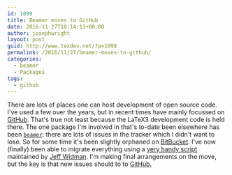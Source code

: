 ```yaml
---
id: 1899
title: Beamer moves to GitHub
date: 2016-11-27T10:14:13+00:00
author: josephwright
layout: post
guid: http://www.texdev.net/?p=1898
permalink: /2016/11/27/beamer-moves-to-github/
categories:
  - beamer
  - Packages
tags:
  - github
---
```

There are lots of places one can host development of open source code. I've used a few over the years, but in recent times have mainly focussed on <a href="https://github.com/">GitHub</a>. That's true not least because the LaTeX3 development code is held there. The one package I'm involved in that's to-date been elsewhere has been <a href="http://ctan.org/pkg/beamer"><code>beamer</code></a>: there are lots of issues in the tracker which I didn't want to lose. So for some time it's been slightly orphaned on <a href="https://bitbucket.org/">BitBucket</a>. I've now (finally) been able to migrate everything using a <a href="https://github.com/jeffwidman/bitbucket-issue-migration">very handy script</a> maintained by <a href="http://www.jeffwidman.com/blog/">Jeff Widman</a>. I'm making final arrangements on the move, but the key is that new issues should to to <a href="https://github.com/josephwright/beamer/issues">GitHub.</a>